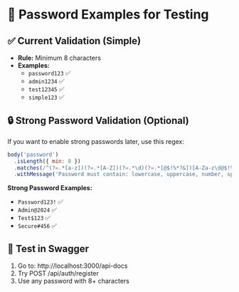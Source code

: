 # 🔐 Password Examples for Testing

## ✅ Current Validation (Simple)
- **Rule:** Minimum 8 characters
- **Examples:**
  - `password123` ✅
  - `admin1234` ✅
  - `test12345` ✅
  - `simple123` ✅

## 🔒 Strong Password Validation (Optional)
If you want to enable strong passwords later, use this regex:
```javascript
body('password')
  .isLength({ min: 8 })
  .matches(/^(?=.*[a-z])(?=.*[A-Z])(?=.*\d)(?=.*[@$!%*?&])[A-Za-z\d@$!%*?&]/)
  .withMessage('Password must contain: lowercase, uppercase, number, special character')
```

**Strong Password Examples:**
- `Password123!` ✅
- `Admin@2024` ✅
- `Test$123` ✅
- `Secure#456` ✅

## 🧪 Test in Swagger
1. Go to: http://localhost:3000/api-docs
2. Try POST /api/auth/register
3. Use any password with 8+ characters